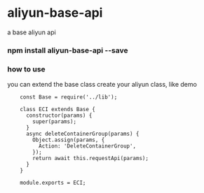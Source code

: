 # aliyun-base-api
a base aliyun api

### npm install aliyun-base-api --save

### how to use 
 you can extend the base class create your aliyun class, like demo

        const Base = require('../lib');

        class ECI extends Base {
          constructor(params) {
            super(params);
          }
          async deleteContainerGroup(params) {
            Object.assign(params, {
              Action: 'DeleteContainerGroup',
            });
            return await this.requestApi(params);
          }
        }

        module.exports = ECI;